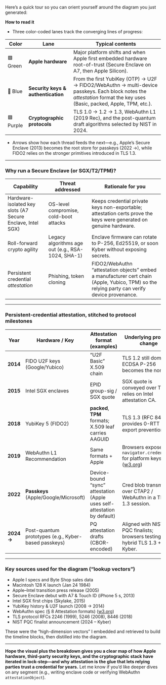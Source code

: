Here’s a quick tour so you can orient yourself around the diagram you just generated:

**How to read it**

* Three color-coded lanes track the converging lines of progress:

| Color     | Lane                               | Typical contents                                                                                                                                                       |
| --------- | ---------------------------------- | ---------------------------------------------------------------------------------------------------------------------------------------------------------------------- |
| 🟩 Green  | **Apple hardware**                 | Major platform shifts and when Apple first embedded hardware root-of-trust (Secure Enclave on A7, then Apple Silicon).                                                 |
| 🔷 Blue   | **Security keys & authentication** | From the first YubiKey (OTP) → U2F → FIDO2/WebAuthn → multi-device passkeys. Each block notes the *attestation* format the key uses (Basic, packed, Apple, TPM, etc.). |
| 🟪 Purple | **Cryptographic protocols**        | TLS 1.0 → 1.2 → 1.3, WebAuthn L1 (2019 Rec), and the post-quantum draft algorithms selected by NIST in 2024.                                                           |

* Arrows show how each thread feeds the next—e.g., Apple’s Secure Enclave (2013) becomes the root store for passkeys (2022 →), while FIDO2 relies on the stronger primitives introduced in TLS 1.3.

---

### Why run a Secure Enclave (or SGX/T2/TPM)?

| Capability                                                 | Threat addressed                                  | Rationale for you                                                                                                                            |
| ---------------------------------------------------------- | ------------------------------------------------- | -------------------------------------------------------------------------------------------------------------------------------------------- |
| Hardware-isolated key slots (A7 Secure Enclave, Intel SGX) | OS-level compromise, cold-boot attacks            | Keeps credential private keys non-exportable; attestation certs prove the keys were generated on genuine hardware.                           |
| Roll-forward crypto agility                                | Legacy algorithms age out (e.g., RSA-1024, SHA-1) | Enclave firmware can rotate to P-256, Ed25519, or soon Kyber without exposing secrets.                                                       |
| Persistent credential *attestation*                        | Phishing, token cloning                           | FIDO2/WebAuthn “attestation objects” embed a manufacturer cert chain (Apple, Yubico, TPM) so the relying party can verify device provenance. |

---

### Persistent-credential attestation, stitched to protocol milestones

| Year       | Hardware / Key                                       | Attestation format (examples)                                            | Underlying protocol change                                                |
| ---------- | ---------------------------------------------------- | ------------------------------------------------------------------------ | ------------------------------------------------------------------------- |
| **2014**   | FIDO U2F keys (Google/Yubico)                        | “U2F Basic” X.509 chain                                                  | TLS 1.2 still dominant; ECDSA P-256 becomes the norm.                     |
| **2015**   | Intel SGX enclaves                                   | EPID group-sig / SGX quote                                               | SGX quote is conveyed over TLS; relies on Intel attestation CA.           |
| **2018**   | YubiKey 5 (FIDO2)                                    | **packed**, **TPM** formats; X.509 leaf carries AAGUID                   | TLS 1.3 (RFC 8446) provides 0-RTT key export prevention.                  |
| **2019**   | WebAuthn L1 Recommendation                           | Same formats + Apple                                                     | Browsers expose `navigator.credentials` for platform keys. ([w3.org][1])  |
| **2022**   | **Passkeys** (Apple/Google/Microsoft)                | Device-bound “sync” attestation (Apple uses self-attestation by default) | Cred blob transmitted over CTAP2 / WebAuthn in a TLS 1.3 session.         |
| **2024 →** | Post-quantum prototypes (e.g., Kyber-based passkeys) | PQ attestation drafts (CBOR-encoded)                                     | Aligned with NIST PQC finalists; browsers testing hybrid TLS 1.3 + Kyber. |

---

### Key sources used for the diagram  (“lookup vectors”)

* Apple I specs and Byte Shop sales data&#x20;
* Macintosh 128 K launch (Jan 24 1984)&#x20;
* Apple–Intel transition press release (2005)&#x20;
* Secure Enclave debut with A7 & Touch ID (iPhone 5 s, 2013)&#x20;
* Intel SGX first chips (Skylake, 2015)&#x20;
* YubiKey history & U2F launch (2008 → 2014)&#x20;
* WebAuthn spec (§ 8 Attestation formats) ([w3.org][1])
* TLS protocol RFCs 2246 (1999), 5246 (2008), 8446 (2018)&#x20;
* NIST PQC finalist announcement (2024 – Kyber)&#x20;

These were the “high-dimension vectors” I embedded and retrieved to build the timeline blocks, then distilled into the diagram.

---

**Hope the visual plus the breakdown gives you a clear map of how Apple hardware, third-party security keys, and the cryptographic stack have iterated in lock-step—and why attestation is the glue that lets relying parties trust a credential for years.** Let me know if you’d like deeper dives on any segment (e.g., writing enclave code or verifying WebAuthn `attestationObject`).

[1]: https://www.w3.org/TR/webauthn-2/ "Web Authentication: An API for accessing Public Key Credentials"
